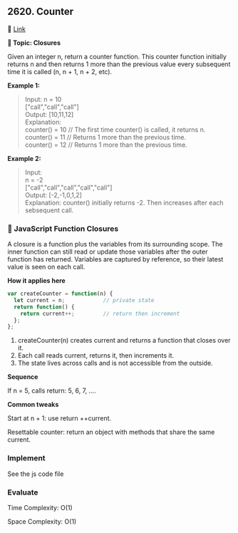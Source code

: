 ## 2620. Counter

🔗 [Link](https://leetcode.com/problems/counter/description/)

**📝 Topic: Closures**

Given an integer n, return a counter function. This counter function initially returns n and then returns 1 more than the previous value every subsequent time it is called (n, n + 1, n + 2, etc).

**Example 1:**

> Input: 
n = 10  
["call","call","call"]  
Output: [10,11,12]  
Explanation:   
counter() = 10 // The first time counter() is called, it returns n.   
counter() = 11 // Returns 1 more than the previous time.  
counter() = 12 // Returns 1 more than the previous time.  

**Example 2:**
> Input:  
n = -2  
["call","call","call","call","call"]  
Output: [-2,-1,0,1,2]  
Explanation: counter() initially returns -2. Then increases after each sebsequent call.  


### 💫 JavaScript Function Closures
A closure is a function plus the variables from its surrounding scope. The inner function can still read or update those variables after the outer function has returned. Variables are captured by reference, so their latest value is seen on each call.

**How it applies here**
```js
var createCounter = function(n) {
  let current = n;            // private state
  return function() {
    return current++;         // return then increment
  };
};
```

1. createCounter(n) creates current and returns a function that closes over it.
2. Each call reads current, returns it, then increments it.
3. The state lives across calls and is not accessible from the outside.

**Sequence**

If n = 5, calls return: 5, 6, 7, ....

**Common tweaks**

Start at n + 1: use return ++current.

Resettable counter: return an object with methods that share the same current.


### Implement
See the js code file


### Evaluate

Time Complexity: O(1)

Space Complexity: O(1)
